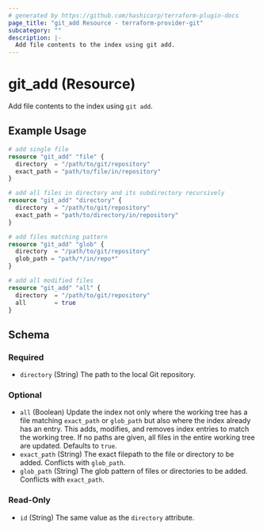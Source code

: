 ```yaml
---
# generated by https://github.com/hashicorp/terraform-plugin-docs
page_title: "git_add Resource - terraform-provider-git"
subcategory: ""
description: |-
  Add file contents to the index using git add.
---
```


# git_add (Resource)

Add file contents to the index using `git add`.

## Example Usage

```terraform
# add single file
resource "git_add" "file" {
  directory  = "/path/to/git/repository"
  exact_path = "path/to/file/in/repository"
}

# add all files in directory and its subdirectory recursively
resource "git_add" "directory" {
  directory  = "/path/to/git/repository"
  exact_path = "path/to/directory/in/repository"
}

# add files matching pattern
resource "git_add" "glob" {
  directory  = "/path/to/git/repository"
  glob_path = "path/*/in/repo*"
}

# add all modified files
resource "git_add" "all" {
  directory  = "/path/to/git/repository"
  all        = true
}
```

<!-- schema generated by tfplugindocs -->
## Schema

### Required

- `directory` (String) The path to the local Git repository.

### Optional

- `all` (Boolean) Update the index not only where the working tree has a file matching `exact_path` or `glob_path` but also where the index already has an entry. This adds, modifies, and removes index entries to match the working tree. If no paths are given, all files in the entire working tree are updated. Defaults to `true`.
- `exact_path` (String) The exact filepath to the file or directory to be added. Conflicts with `glob_path`.
- `glob_path` (String) The glob pattern of files or directories to be added. Conflicts with `exact_path`.

### Read-Only

- `id` (String) The same value as the `directory` attribute.


